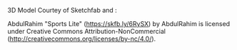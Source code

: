 3D Model Courtey of Sketchfab and :

AbdulRahim
"Sports Lite" (https://skfb.ly/6RySX) by AbdulRahim is licensed under Creative Commons Attribution-NonCommercial (http://creativecommons.org/licenses/by-nc/4.0/).
